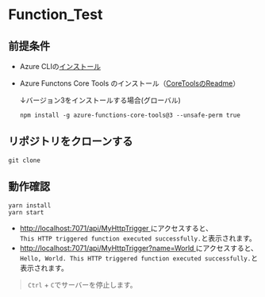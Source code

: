 # Function_Test
## 前提条件
- Azure CLIの[インストール](https://learn.microsoft.com/ja-jp/cli/azure/install-azure-cli)
- Azure Functons Core Tools のインストール（[CoreToolsのReadme](https://github.com/Azure/azure-functions-core-tools/blob/v4.x/README.md#windows)）

    ↓バージョン3をインストールする場合(グローバル)

    ```
    npm install -g azure-functions-core-tools@3 --unsafe-perm true
    ``` 

## リポジトリをクローンする
```
git clone 
```

## 動作確認
```
yarn install
yarn start
```

- [http://localhost:7071/api/MyHttpTrigger ](http://localhost:7071/api/MyHttpTrigger)にアクセスすると、  
```This HTTP triggered function executed successfully.```と表示されます。
- [http://localhost:7071/api/MyHttpTrigger?name=World ](http://localhost:7071/api/MyHttpTrigger?name=World)にアクセスすると、  
```Hello, World. This HTTP triggered function executed successfully.```と表示されます。

> ```Ctrl``` + ```C```でサーバーを停止します。
